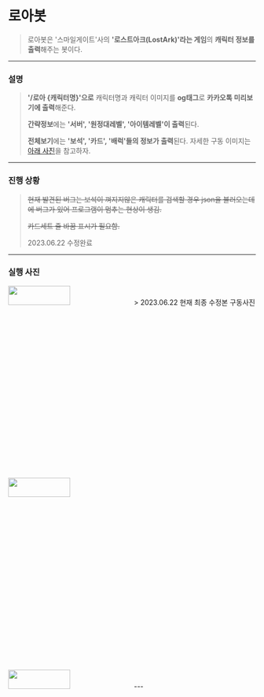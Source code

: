 # 로아봇
> 로아봇은 '스마일게이트'사의 **'로스트아크(LostArk)'라는 게임**의 **캐릭터 정보를 출력**해주는 봇이다.
---
### 설명
> **'/로아 {캐릭터명}'으로** 캐릭터명과 캐릭터 이미지를 **og태그**로 **카카오톡 미리보기에 출력**해준다.
>
> **간략정보**에는 **'서버', '원정대레벨', '아이템레벨'이 출력**된다.
>
> **전체보기**에는 **'보석', '카드', '배럭'들의 정보가 출력**된다. 자세한 구동 이미지는 [아래 사진](#실행-사진)을 참고하자.
>
---
### 진행 상황
> ~~현재 발견된 버그는 보석이 껴지지않은 캐릭터를 검색할 경우 json을 불러오는데에 버그가 있어 프로그램이 멈추는 현상이 생김.~~ 
>
> ~~카드세트 줄 바꿈 표시가 필요함.~~
> 
> 2023.06.22 수정완료
> 
---
### 실행 사진
<img src="https://user-images.githubusercontent.com/50895677/246991826-dcf55275-1ab2-4ca4-a067-77d62a08556a.jpeg" width="50%" height="10%" />
> 2023.06.22 현재 최종 수정본 구동사진
<img src="https://user-images.githubusercontent.com/50895677/247808603-73a9cf67-17b5-4368-90e4-ada8ce624eb4.jpeg" width="50%" height="10%" />
<img src="https://user-images.githubusercontent.com/50895677/247808614-d8bdd59a-6a66-4390-9840-8e872f66c25b.jpeg" width="50%" height="10%" />
---
